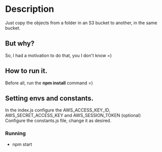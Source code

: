 # Description
Just copy the objects from a folder in an S3 bucket to another, in the same bucket.

## But why?
So, I had a motivation to do that, you I don't know =)

## How to run it.

Before all, run the **npm install** command =)

## Setting envs and constants.
In the index.js configure the AWS_ACCESS_KEY_ID, AWS_SECRET_ACCESS_KEY and AWS_SESSION_TOKEN (optional)
Configure the constants.js file, change it as desired.

### Running
- npm start